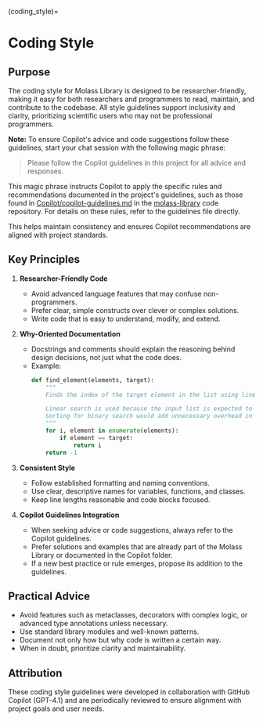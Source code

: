 (coding_style)=
# Coding Style

## Purpose

The coding style for Molass Library is designed to be researcher-friendly, making it easy for both researchers and programmers to read, maintain, and contribute to the codebase. All style guidelines support inclusivity and clarity, prioritizing scientific users who may not be professional programmers.

**Note:** To ensure Copilot's advice and code suggestions follow these guidelines, start your chat session with the following magic phrase:

> Please follow the Copilot guidelines in this project for all advice and responses.

This magic phrase instructs Copilot to apply the specific rules and recommendations documented in the project's guidelines, such as those found in [Copilot/copilot-guidelines.md](https://github.com/biosaxs-dev/molass-library/blob/master/Copilot/copilot-guidelines.md) in the [molass-library](https://github.com/biosaxs-dev/molass-library) code repository. For details on these rules, refer to the guidelines file directly.

This helps maintain consistency and ensures Copilot recommendations are aligned with project standards.

## Key Principles

1. **Researcher-Friendly Code**  
   - Avoid advanced language features that may confuse non-programmers.
   - Prefer clear, simple constructs over clever or complex solutions.
   - Write code that is easy to understand, modify, and extend.

2. **Why-Oriented Documentation**  
   - Docstrings and comments should explain the reasoning behind design decisions, not just what the code does.
   - Example:
     ```python
     def find_element(elements, target):
         """
         Finds the index of the target element in the list using linear search.

         Linear search is used because the input list is expected to be small and unsorted.
         Sorting for binary search would add unnecessary overhead in this use case.
         """
         for i, element in enumerate(elements):
             if element == target:
                 return i
         return -1
     ```

3. **Consistent Style**  
   - Follow established formatting and naming conventions.
   - Use clear, descriptive names for variables, functions, and classes.
   - Keep line lengths reasonable and code blocks focused.

4. **Copilot Guidelines Integration**  
   - When seeking advice or code suggestions, always refer to the Copilot guidelines.
   - Prefer solutions and examples that are already part of the Molass Library or documented in the Copilot folder.
   - If a new best practice or rule emerges, propose its addition to the guidelines.

## Practical Advice

- Avoid features such as metaclasses, decorators with complex logic, or advanced type annotations unless necessary.
- Use standard library modules and well-known patterns.
- Document not only how but why code is written a certain way.
- When in doubt, prioritize clarity and maintainability.

## Attribution

These coding style guidelines were developed in collaboration with GitHub Copilot (GPT-4.1) and are periodically reviewed to ensure alignment with project goals and user needs.